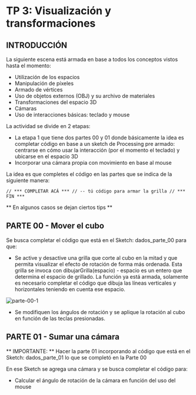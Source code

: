 # TP 3: Visualización y transformaciones
## INTRODUCCIÓN
La siguiente escena está armada en base a todos los conceptos vistos hasta el momento:
- Utilización de los espacios
- Manipulación de píxeles
- Armado de vértices
- Uso de objetos externos (OBJ) y su archivo de materiales
- Transformaciones del espacio 3D
- Cámaras
- Uso de interacciones básicas: teclado y mouse

La actividad se divide en 2 etapas:
- La etapa 1 que tiene dos partes 00 y 01 donde básicamente la idea es completar código en base a un sketch de Processing pre armado: centrarse en cómo usar la interacción (por el momento el teclado) y ubicarse en el espacio 3D
- Incorporar una cámara propia con movimiento en base al mouse

La idea es que completes el código en las partes que se indica de la siguiente manera:

``// *** COMPLETAR ACÁ ***
// -- tú código para armar la grilla
// *** FIN ***``

** En algunos casos se dejan ciertos tips **

## PARTE 00 - Mover el cubo

Se busca completar el código que está en el Sketch: dados_parte_00 para que:
- Se active y desactive una grilla que corte al cubo en la mitad y que permita visualizar el efecto de rotación de forma más ordenada. Esta grilla se invoca con dibujarGrilla(espacio) - espacio es un entero que determina el espacio de grillado. La función ya está armada, solamente es necesario completar el código que dibuja las líneas verticales y horizontales teniendo en cuenta ese espacio.

![parte-00-1](https://user-images.githubusercontent.com/13876286/133911230-3c7e7786-7092-4513-85c2-a5db999d4f62.gif)


- Se modifiquen los ángulos de rotación y se aplique la rotación al cubo en función de las teclas presionadas.

## PARTE 01 - Sumar una cámara

** IMPORTANTE: ** Hacer la parte 01 incorporando al código que está en el Sketch: dados_parte_01 lo que se completó en la Parte 00

En ese Sketch se agrega una cámara y se busca completar el código para:
- Calcular el ángulo de rotación de la cámara en función del uso del mouse





